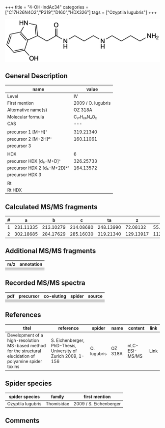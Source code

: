 +++
title = "4-OH-IndAc34"
categories = ["C17H26N4O2","P319","D160","HDX326"]
tags = ["Ozyptila lugubris"]
+++

![](/img/4-OH-IndAc34.png)

## General Description

| name                        | value              |
|-----------------------------|--------------------|
| Level                       | IV                 |
| First mention               | 2009 / O. lugubris |
| Alternative name(s)         | OZ 318A            |
| Molecular formula           | C₁₇H₂₆N₄O₂         |
| CAS                         | ---                |
|                             |                    |
| precursor 1 [M+H]⁺          | 319.21340          |
| precursor 2 [M+2H]²⁺        | 160.11061          |
| precursor 3                 |                    |
|                             |                    |
| HDX                         | 6                  |
| precursor HDX   [d₆-M+D]⁺   | 326.25733          |
| precursor HDX 2 [d₆-M+2D]²⁺ | 164.13572          |
| precursor HDX 3             |                    |
|                             |                    |
| Rt                          |                    |
| Rt HDX                      |                    |

## Calculated MS/MS fragments

| # | a         | b         | c         | ta        | z         | y         | tz        |
|---|-----------|-----------|-----------|-----------|-----------|-----------|-----------|
| 1 | 231.11335 | 213.10279 | 214.08680 | 248.13990 | 72.08132  | 55.05477  | 89.10787  |
| 2 | 302.18685 | 284.17629 | 285.16030 | 319.21340 | 129.13917 | 112.11262 | 146.16572 |

## Additional MS/MS fragments

| m/z | annotation |
|-----|------------|
|     |            |

## Recorded MS/MS spectra

| pdf | precursor | co-eluting | spider | source |
|-----|-----------|------------|--------|--------|
|     |           |            |        |        |

## References

| titel                                                                                                      | reference                                                     | spider      | name    | content       | link                                                               |
|------------------------------------------------------------------------------------------------------------|---------------------------------------------------------------|-------------|---------|---------------|--------------------------------------------------------------------|
| Development of a high-resolution MS-based method for the structural elucidation of polyamine spider toxins | S. Eichenberger, PhD-Thesis, University of Zurich 2009, 1-156 | O. lugubris | OZ 318A | nLC-ESI-MS/MS | [Link](https://www.zora.uzh.ch/id/eprint/12787/1/Eichenberger.pdf) |

## Spider species

| spider species    | family     | first mention          |
|-------------------|------------|------------------------|
| Ozyptila lugubris | Thomisidae | 2009 / S. Eichenberger |

## Comments